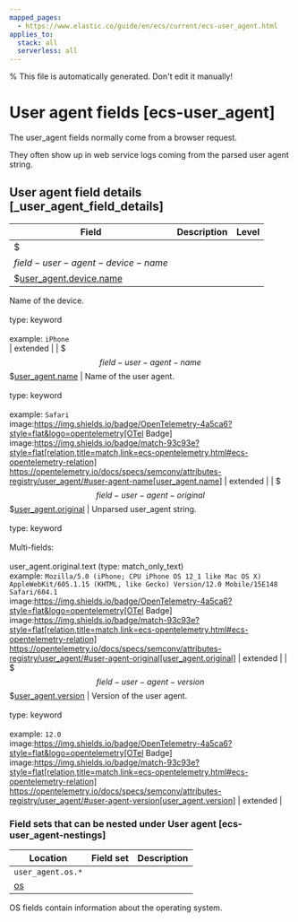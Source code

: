 ```yaml
---
mapped_pages:
  - https://www.elastic.co/guide/en/ecs/current/ecs-user_agent.html
applies_to:
  stack: all
  serverless: all
---
```

% This file is automatically generated. Don't edit it manually!

# User agent fields [ecs-user_agent]

The user_agent fields normally come from a browser request.

They often show up in web service logs coming from the parsed user agent string.

## User agent field details [_user_agent_field_details]

| Field | Description | Level |
| --- | --- | --- |
| $$$field-user-agent-device-name$$$[user_agent.device.name](#field-user-agent-device-name) |
Name of the device.<br><br>type: keyword<br><br>
example: `iPhone`<br> | extended |
| $$$field-user-agent-name$$$[user_agent.name](#field-user-agent-name) |
Name of the user agent.<br><br>type: keyword<br><br>
example: `Safari`<br>image:https://img.shields.io/badge/OpenTelemetry-4a5ca6?style=flat&logo=opentelemetry[OTel Badge] image:https://img.shields.io/badge/match-93c93e?style=flat[relation,title=match,link=ecs-opentelemetry.html#ecs-opentelemetry-relation] https://opentelemetry.io/docs/specs/semconv/attributes-registry/user_agent/#user-agent-name[user_agent.name] | extended |
| $$$field-user-agent-original$$$[user_agent.original](#field-user-agent-original) |
Unparsed user_agent string.<br><br>type: keyword<br><br>
Multi-fields:<br><br>
user_agent.original.text (type: match_only_text)<br>
example: `Mozilla/5.0 (iPhone; CPU iPhone OS 12_1 like Mac OS X) AppleWebKit/605.1.15 (KHTML, like Gecko) Version/12.0 Mobile/15E148 Safari/604.1`<br>image:https://img.shields.io/badge/OpenTelemetry-4a5ca6?style=flat&logo=opentelemetry[OTel Badge] image:https://img.shields.io/badge/match-93c93e?style=flat[relation,title=match,link=ecs-opentelemetry.html#ecs-opentelemetry-relation] https://opentelemetry.io/docs/specs/semconv/attributes-registry/user_agent/#user-agent-original[user_agent.original] | extended |
| $$$field-user-agent-version$$$[user_agent.version](#field-user-agent-version) |
Version of the user agent.<br><br>type: keyword<br><br>
example: `12.0`<br>image:https://img.shields.io/badge/OpenTelemetry-4a5ca6?style=flat&logo=opentelemetry[OTel Badge] image:https://img.shields.io/badge/match-93c93e?style=flat[relation,title=match,link=ecs-opentelemetry.html#ecs-opentelemetry-relation] https://opentelemetry.io/docs/specs/semconv/attributes-registry/user_agent/#user-agent-version[user_agent.version] | extended |


### Field sets that can be nested under User agent [ecs-user_agent-nestings]

| Location | Field set | Description |
|---|---|---|
| `user_agent.os.*` |
| [os](/reference/ecs-os.md) |

OS fields contain information about the operating system.
